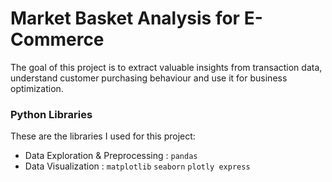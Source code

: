 # Market Basket Analysis for E-Commerce
The goal of this project is to extract valuable insights from transaction data, understand customer purchasing behaviour and use it for business optimization.

### Python Libraries
These are the libraries I used for this project: 
- Data Exploration & Preprocessing : `pandas`  
- Data Visualization : `matplotlib` `seaborn` `plotly express`

